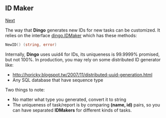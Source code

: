 ## ID Maker
[Next](README.md)

The way that __Dingo__ generates new IDs for new tasks can be customized. It relies on the interface [dingo.IDMaker](https://godoc.org/github.com/mission-liao/dingo#IDMaker) which has these methods:
```go
NewID() (string, error)
```
Internally, __Dingo__ uses uuid4 for IDs, its uniqueness is 99.9999% promised, but not 100%. In production, you may rely on some distributed ID generator like:
 - http://horicky.blogspot.tw/2007/11/distributed-uuid-generation.html
 - Any SQL database that have sequence type

Two things to note:
 - No matter what type you generated, convert it to string
 - The uniqueness of task/report is by comparing __(name, id)__ pairs, so you can have separated __IDMakers__ for different kinds of tasks.
